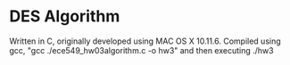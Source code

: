 # DES Algorithm
Written in C, originally developed using MAC OS X 10.11.6.
Compiled using gcc, "gcc ./ece549_hw03algorithm.c -o hw3" and then executing ./hw3
